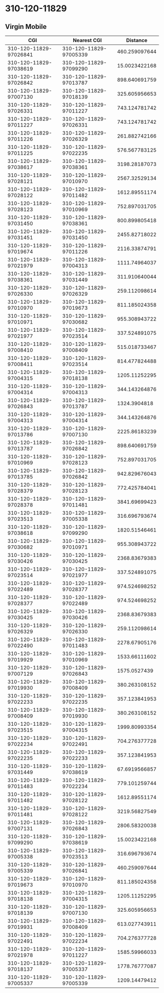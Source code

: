 # 310-120-11829
## Virgin Mobile


| CGI | Nearest CGI | Distance |
|-----|-------------|----------|
| 310-120-11829-97026841 | 310-120-11829-97005339 | 460.259097644 |
| 310-120-11829-97038619 | 310-120-11829-97099290 | 15.0023422168 |
| 310-120-11829-97026842 | 310-120-11829-97013787 | 898.640691759 |
| 310-120-11829-97007130 | 310-120-11829-97018139 | 325.605956653 |
| 310-120-11829-97026331 | 310-120-11829-97011227 | 743.124781742 |
| 310-120-11829-97011227 | 310-120-11829-97026331 | 743.124781742 |
| 310-120-11829-97011226 | 310-120-11829-97026329 | 261.882742166 |
| 310-120-11829-97011225 | 310-120-11829-97022235 | 576.567783125 |
| 310-120-11829-97038617 | 310-120-11829-97038361 | 3198.28187073 |
| 310-120-11829-97028121 | 310-120-11829-97010970 | 2567.32529134 |
| 310-120-11829-97028122 | 310-120-11829-97011482 | 1612.89551174 |
| 310-120-11829-97028123 | 310-120-11829-97010969 | 752.897031705 |
| 310-120-11829-97031450 | 310-120-11829-97038361 | 800.899805418 |
| 310-120-11829-97031451 | 310-120-11829-97031450 | 2455.82718022 |
| 310-120-11829-97019674 | 310-120-11829-97011226 | 2116.33874791 |
| 310-120-11829-97021979 | 310-120-11829-97004313 | 1111.74964037 |
| 310-120-11829-97038361 | 310-120-11829-97031449 | 311.910640044 |
| 310-120-11829-97026330 | 310-120-11829-97026329 | 259.112098614 |
| 310-120-11829-97010970 | 310-120-11829-97019673 | 811.185024358 |
| 310-120-11829-97010971 | 310-120-11829-97030682 | 955.308943722 |
| 310-120-11829-97021977 | 310-120-11829-97023514 | 337.524891075 |
| 310-120-11829-97008410 | 310-120-11829-97008409 | 515.018733467 |
| 310-120-11829-97008411 | 310-120-11829-97023514 | 814.477824488 |
| 310-120-11829-97004315 | 310-120-11829-97018138 | 1205.11252295 |
| 310-120-11829-97004314 | 310-120-11829-97004313 | 344.143264876 |
| 310-120-11829-97026843 | 310-120-11829-97013787 | 1324.3904818 |
| 310-120-11829-97004313 | 310-120-11829-97004314 | 344.143264876 |
| 310-120-11829-97013786 | 310-120-11829-97007130 | 2225.86183239 |
| 310-120-11829-97013787 | 310-120-11829-97026842 | 898.640691759 |
| 310-120-11829-97010969 | 310-120-11829-97028123 | 752.897031705 |
| 310-120-11829-97013785 | 310-120-11829-97026842 | 942.829676043 |
| 310-120-11829-97028379 | 310-120-11829-97028123 | 772.425784041 |
| 310-120-11829-97028378 | 310-120-11829-97011481 | 3841.69699423 |
| 310-120-11829-97023513 | 310-120-11829-97005338 | 316.696793674 |
| 310-120-11829-97038618 | 310-120-11829-97099290 | 1820.51546461 |
| 310-120-11829-97030682 | 310-120-11829-97010971 | 955.308943722 |
| 310-120-11829-97030426 | 310-120-11829-97030425 | 2368.83679383 |
| 310-120-11829-97023514 | 310-120-11829-97021977 | 337.524891075 |
| 310-120-11829-97022489 | 310-120-11829-97028377 | 974.524698252 |
| 310-120-11829-97028377 | 310-120-11829-97022489 | 974.524698252 |
| 310-120-11829-97030425 | 310-120-11829-97030426 | 2368.83679383 |
| 310-120-11829-97026329 | 310-120-11829-97026330 | 259.112098614 |
| 310-120-11829-97022490 | 310-120-11829-97011483 | 2278.67905176 |
| 310-120-11829-97019929 | 310-120-11829-97010969 | 1533.66111602 |
| 310-120-11829-97007129 | 310-120-11829-97026843 | 1575.0527439 |
| 310-120-11829-97019930 | 310-120-11829-97008409 | 380.263108152 |
| 310-120-11829-97022233 | 310-120-11829-97022235 | 357.123841953 |
| 310-120-11829-97008409 | 310-120-11829-97019930 | 380.263108152 |
| 310-120-11829-97023515 | 310-120-11829-97004315 | 1999.80993354 |
| 310-120-11829-97022234 | 310-120-11829-97022491 | 704.276377728 |
| 310-120-11829-97022235 | 310-120-11829-97022233 | 357.123841953 |
| 310-120-11829-97031449 | 310-120-11829-97038619 | 67.6919566857 |
| 310-120-11829-97011483 | 310-120-11829-97022234 | 779.101259744 |
| 310-120-11829-97011482 | 310-120-11829-97028122 | 1612.89551174 |
| 310-120-11829-97011481 | 310-120-11829-97028122 | 3219.56827549 |
| 310-120-11829-97007131 | 310-120-11829-97026843 | 2806.58320038 |
| 310-120-11829-97099290 | 310-120-11829-97038619 | 15.0023422168 |
| 310-120-11829-97005338 | 310-120-11829-97023513 | 316.696793674 |
| 310-120-11829-97005339 | 310-120-11829-97026841 | 460.259097644 |
| 310-120-11829-97019673 | 310-120-11829-97010970 | 811.185024358 |
| 310-120-11829-97018138 | 310-120-11829-97004315 | 1205.11252295 |
| 310-120-11829-97018139 | 310-120-11829-97007130 | 325.605956653 |
| 310-120-11829-97019931 | 310-120-11829-97008409 | 613.027743911 |
| 310-120-11829-97022491 | 310-120-11829-97022234 | 704.276377728 |
| 310-120-11829-97021978 | 310-120-11829-97011227 | 1585.59966033 |
| 310-120-11829-97018137 | 310-120-11829-97005337 | 1778.76777087 |
| 310-120-11829-97005337 | 310-120-11829-97005339 | 1209.14479412 |
